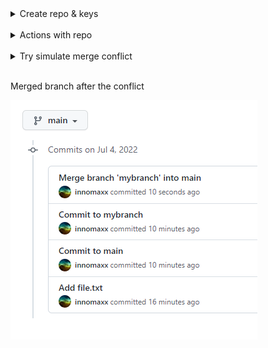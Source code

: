 
<details>
<summary>Create repo & keys</summary>

<br/>

Create another repo for tests

![](screenshots/1.png)

<br/>

Generate SSH keys for access

![](screenshots/2.png)

<br/>

Add generated public key to GitHub

![](screenshots/3.png)

<br/>

Try login to GitHub SSH to test key registered

![](screenshots/4.png)

</details>

<br/>

<details>
<summary>Actions with repo</summary>

<br/>

Pull private repo

![](screenshots/5.png)

<br/>

Create file "file.txt" in two branches

![](screenshots/6.png)

<br/>

</details>

<br/>

<details>
<summary>Try simulate merge conflict</summary>

<br/>

Add text to `main` branch

![](screenshots/7.png)

<br/>

Add text to `mybranch` branch

![](screenshots/8.png)

<br/>

Try merge `mybranch` to `main` branch

![](screenshots/9.png)

<br/>

Solve merge conflict: Accept incoming changes

![](screenshots/10.png)

<br/>

Stage changes

![](screenshots/11.png)

</details>

<br/>

Merged branch after the conflict

![](screenshots/12.png)